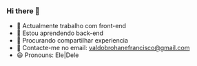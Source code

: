 ### Hi there 👋

- 🔭 Actualmente trabalho com front-end
- 🌱 Estou aprendendo back-end
- 🤔 Procurando compartilhar experiencia
- 💬 Contacte-me no email: valdobrohanefrancisco@gmail.com
- 😄 Pronouns: Ele|Dele

